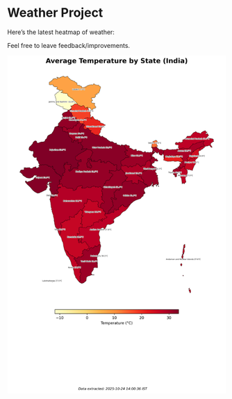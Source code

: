 # Weather Project

Here’s the latest heatmap of weather:

Feel free to leave feedback/improvements.

![India Heatmap](docs/assets/india_heatmap.png?v=FB392E)
